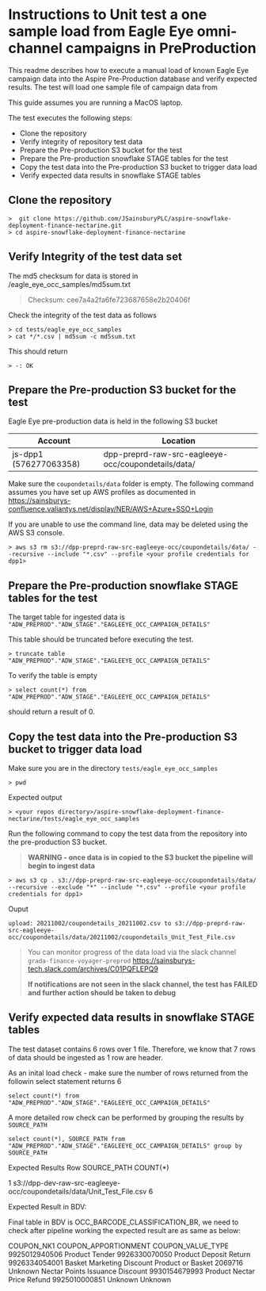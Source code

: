 # Instructions to Unit test a one sample load from Eagle Eye omni-channel campaigns in PreProduction

This readme describes how to execute a manual load of known Eagle Eye campaign data into the Aspire Pre-Production database and verify expected results.
The test will load one sample file of campaign data from 

This guide assumes you are running a MacOS laptop.

The test executes the following steps:

- Clone the repository
- Verify integrity of repository test data
- Prepare the Pre-production S3 bucket for the test
- Prepare the Pre-production snowflake STAGE tables for the test
- Copy the test data into the Pre-production S3 bucket to trigger data load
- Verify expected data results in snowflake STAGE tables

## Clone the repository


    >  git clone https://github.com/JSainsburyPLC/aspire-snowflake-deployment-finance-nectarine.git
    > cd aspire-snowflake-deployment-finance-nectarine

## Verify Integrity of the test data set

The md5 checksum for data is stored in /eagle_eye_occ_samples/md5sum.txt

> Checksum: cee7a4a2fa6fe723687658e2b20406f 

Check the integrity of the test data as follows

    > cd tests/eagle_eye_occ_samples
    > cat */*.csv | md5sum -c md5sum.txt

This should return

    > -: OK

## Prepare the Pre-production S3 bucket for the test

Eagle Eye pre-production data is held in the following S3 bucket

|Account| Location|
|---|---|
|js-dpp1 (576277063358)| dpp-preprd-raw-src-eagleeye-occ/coupondetails/data/|

Make sure the `coupondetails/data` folder is empty. 
The following command assumes you have set up AWS profiles as documented in https://sainsburys-confluence.valiantys.net/display/NER/AWS+Azure+SSO+Login

If you are unable to use the command line, data may be deleted using the AWS S3 console.


    > aws s3 rm s3://dpp-preprd-raw-src-eagleeye-occ/coupondetails/data/ --recursive --include "*.csv" --profile <your profile credentials for dpp1>


## Prepare the Pre-production snowflake STAGE tables for the test

The target table for ingested data is `"ADW_PREPROD"."ADW_STAGE"."EAGLEEYE_OCC_CAMPAIGN_DETAILS"`

This table should be truncated before executing the test.

    > truncate table "ADW_PREPROD"."ADW_STAGE"."EAGLEEYE_OCC_CAMPAIGN_DETAILS"

To verify the table is empty

    > select count(*) from "ADW_PREPROD"."ADW_STAGE"."EAGLEEYE_OCC_CAMPAIGN_DETAILS"

should return a result of 0.

## Copy the test data into the Pre-production S3 bucket to trigger data load

Make sure you are in the directory `tests/eagle_eye_occ_samples`

    > pwd

Expected output 

    > <your repos directory>/aspire-snowflake-deployment-finance-nectarine/tests/eagle_eye_occ_samples

Run the following command to copy the test data from the repository into the pre-production S3 bucket.

>**WARNING - once data is in copied to the S3 bucket the pipeline will begin to ingest data**

    > aws s3 cp . s3://dpp-preprd-raw-src-eagleeye-occ/coupondetails/data/ --recursive --exclude "*" --include "*.csv" --profile <your profile credentials for dpp1>

Ouput

    upload: 20211002/coupondetails_20211002.csv to s3://dpp-preprd-raw-src-eagleeye-occ/coupondetails/data/20211002/coupondetails_Unit_Test_File.csv


>  You can monitor progress of the data load via the slack channel `grada-finance-voyager-preprod`
> https://sainsburys-tech.slack.com/archives/C01PQFLEPQ9
>  
> **If notifications are not seen in the slack channel, the test has FAILED and further action should be taken to debug**

## Verify expected data results in snowflake STAGE tables

The test dataset contains 6 rows over 1 file.
Therefore, we know that 7 rows of data should be ingested as 1 row are header.


As an inital load check - make sure the number of rows returned from the followin select statement returns 6

    select count(*) from "ADW_PREPROD"."ADW_STAGE"."EAGLEEYE_OCC_CAMPAIGN_DETAILS"

A more detailed row check can be performed by grouping the results by `SOURCE_PATH`

    select count(*), SOURCE_PATH from "ADW_PREPROD"."ADW_STAGE"."EAGLEEYE_OCC_CAMPAIGN_DETAILS" group by SOURCE_PATH


Expected Results
Row    SOURCE_PATH                                                           COUNT(*)

1    s3://dpp-dev-raw-src-eagleeye-occ/coupondetails/data/Unit_Test_File.csv    6

Expected Result in BDV:

Final table in BDV is OCC_BARCODE_CLASSIFICATION_BR, 
we need to check after pipeline working the expected result are as same as below:

COUPON_NK1	     COUPON_APPORTIONMENT	COUPON_VALUE_TYPE
9925012940506	  Product	            Tender
9926330070050	  Product	            Deposit Return
9926334054001	  Basket				Marketing Discount Product or Basket
2069716			  Unknown				Nectar Points Issuance Discount
9930154679993	  Product				Nectar Price Refund
9925010000851	  Unknown				Unknown